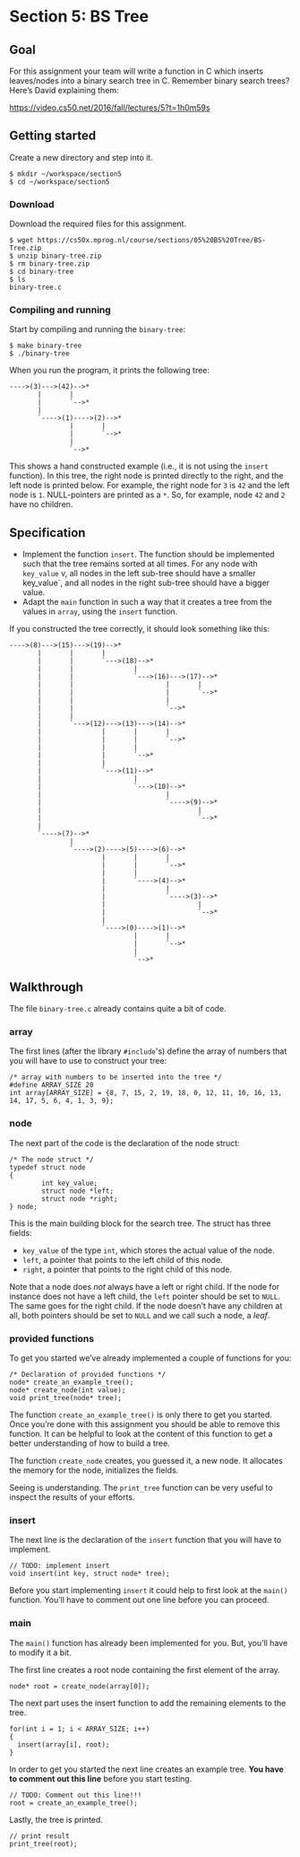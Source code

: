 # Section 5: BS Tree

## Goal

For this assignment your team will write a function in C which inserts leaves/nodes into a binary search tree in C. Remember binary search trees? Here’s David explaining them:

https://video.cs50.net/2016/fall/lectures/5?t=1h0m59s

## Getting started

Create a new directory and step into it.


    $ mkdir ~/workspace/section5
    $ cd ~/workspace/section5

### Download

Download the required files for this assignment.


    $ wget https://cs50x.mprog.nl/course/sections/05%20BS%20Tree/BS-Tree.zip
    $ unzip binary-tree.zip
    $ rm binary-tree.zip
    $ cd binary-tree
    $ ls
    binary-tree.c

### Compiling and running

Start by compiling and running the `binary-tree`:


    $ make binary-tree
    $ ./binary-tree

When you run the program, it prints the following tree:


    ---->(3)--->(42)-->*
           |       |
           |       `-->*
           |
           `---->(1)---->(2)-->*
                   |       |
                   |       `-->*
                   |
                   `-->*

This shows a hand constructed example (i.e., it is not using the `insert` function). In this tree, the right node is printed directly to the right, and the left node is printed below. For example, the right node for `3` is `42` and the left node is `1`. NULL-pointers are printed as a `*`. So, for example, node `42` and `2` have no children.

## Specification

- Implement the function `insert`. The function should be implemented such that the tree remains sorted at all times. For any node with `key_value` v, all nodes in the left sub-tree should have a smaller key_value`, and all nodes in the right sub-tree should have a bigger value.
- Adapt the `main` function in such a way that it creates a tree from the values in `array`, using the `insert` function.

If you constructed the tree correctly, it should look something like this:


    ---->(8)--->(15)--->(19)-->*
           |       |       |
           |       |       `--->(18)-->*
           |       |               |
           |       |               `--->(16)--->(17)-->*
           |       |                       |       |
           |       |                       |       `-->*
           |       |                       |
           |       |                       `-->*
           |       |
           |       `--->(12)--->(13)--->(14)-->*
           |               |       |       |
           |               |       |       `-->*
           |               |       |
           |               |       `-->*
           |               |
           |               `--->(11)-->*
           |                       |
           |                       `--->(10)-->*
           |                               |
           |                               `---->(9)-->*
           |                                       |
           |                                       `-->*
           |
           `---->(7)-->*
                   |
                   `---->(2)---->(5)---->(6)-->*
                           |       |       |
                           |       |       `-->*
                           |       |
                           |       `---->(4)-->*
                           |               |
                           |               `---->(3)-->*
                           |                       |
                           |                       `-->*
                           |
                           `---->(0)---->(1)-->*
                                   |       |
                                   |       `-->*
                                   |
                                   `-->*


## Walkthrough

The file `binary-tree.c` already contains quite a bit of code. 

### array

The first lines (after the library `#include`'s) define the array of numbers that you will have to use to construct your tree:

    /* array with numbers to be inserted into the tree */
    #define ARRAY_SIZE 20
    int array[ARRAY_SIZE] = {8, 7, 15, 2, 19, 18, 0, 12, 11, 10, 16, 13, 14, 17, 5, 6, 4, 1, 3, 9};

### node

The next part of the code is the declaration of the node struct:


    /* The node struct */
    typedef struct node
    {
            int key_value;
            struct node *left;
            struct node *right;
    } node;

This is the main building block for the search tree. The struct has three fields: 

- `key_value` of the type `int`, which stores the actual value of the node.
- `left`, a pointer that points to the left child of this node. 
- `right`, a pointer that points to the right child of this node. 

Note that a node does *not* always have a left or right child. If the node for instance does not have a left child, the `left` pointer should be set to `NULL`. The same goes for the right child. If the node doesn’t have any children at all, both pointers should be set to `NULL` and we call such a node, a *leaf*.

### provided functions

To get you started we’ve already implemented a couple of functions for you:


    /* Declaration of provided functions */
    node* create_an_example_tree();
    node* create_node(int value);
    void print_tree(node* tree);

The function `create_an_example_tree()` is only there to get you started. Once you’re done with this assignment you should be able to remove this function. It can be helpful to look at the content of this function to get a better understanding of how to build a tree.

The function `create_node` creates, you guessed it, a new node. It allocates the memory for the node, initializes the fields.

Seeing is understanding. The `print_tree` function can be very useful to inspect the results of your efforts. 

### insert

The next line is the declaration of the `insert` function that you will have to implement.

    // TODO: implement insert
    void insert(int key, struct node* tree);

Before you start implementing `insert` it could help to first look at the `main()` function. You’ll have to comment out one line before you can proceed.

### main

The `main()` function has already been implemented for you. But, you’ll have to modify it a bit.

The first line creates a root node containing the first element of the array.

    node* root = create_node(array[0]);

The next part uses the insert function to add the remaining elements to the tree.

    for(int i = 1; i < ARRAY_SIZE; i++)
    {
      insert(array[i], root);
    }

In order to get you started the next line creates an example tree. **You have to comment out this line** before you start testing.

    // TODO: Comment out this line!!!
    root = create_an_example_tree();

Lastly, the tree is printed.

    // print result
    print_tree(root);

